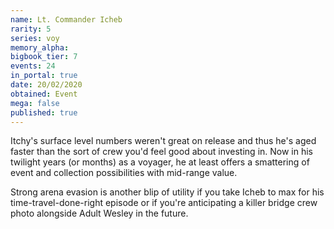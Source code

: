 ```yaml
---
name: Lt. Commander Icheb
rarity: 5
series: voy
memory_alpha:
bigbook_tier: 7
events: 24
in_portal: true
date: 20/02/2020
obtained: Event
mega: false
published: true
---
```


Itchy's surface level numbers weren't great on release and thus he's aged faster than the sort of crew you'd feel good about investing in. Now in his twilight years (or months) as a voyager, he at least offers a smattering of event and collection possibilities with mid-range value.

Strong arena evasion is another blip of utility if you take Icheb to max for his time-travel-done-right episode or if you're anticipating a killer bridge crew photo alongside Adult Wesley in the future.
